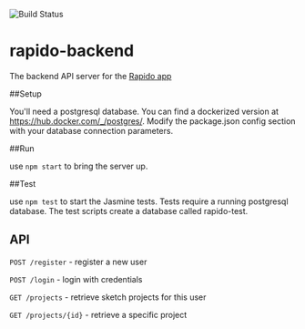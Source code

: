 
![Build Status](https://travis-ci.org/apiacademy/rapido-backend.svg?branch=master)

rapido-backend
==============

The backend API server for the [Rapido app](http://github.com/apiacademy/rapido-web)

##Setup

You'll need a postgresql database.  You can find a dockerized version at https://hub.docker.com/_/postgres/.
Modify the package.json config section with your database connection parameters.

##Run

use `npm start` to bring the server up.

##Test

use `npm test` to start the Jasmine tests.  Tests require a running postgresql database.  The test scripts create a database called rapido-test.

## API

`POST /register` - register a new user

`POST /login` - login with credentials

`GET /projects` - retrieve sketch projects for this user

`GET /projects/{id}` - retrieve a specific project
